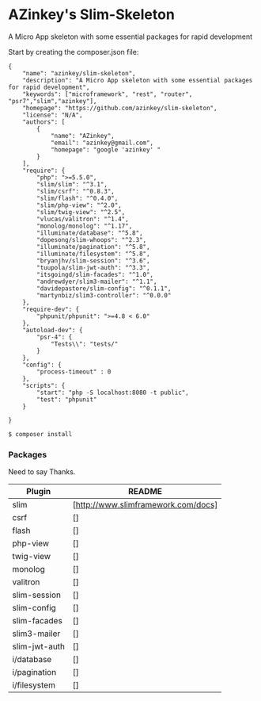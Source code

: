 # AZinkey's Slim-Skeleton
A Micro App skeleton with some essential packages for rapid development

Start by creating the composer.json file:
```
{
    "name": "azinkey/slim-skeleton",
    "description": "A Micro App skeleton with some essential packages for rapid development",
    "keywords": ["microframework", "rest", "router", "psr7","slim","azinkey"],
    "homepage": "https://github.com/azinkey/slim-skeleton",
    "license": "N/A",
    "authors": [
        {
            "name": "AZinkey",
            "email": "azinkey@gmail.com",
            "homepage": "google 'azinkey' "
        }
    ],
    "require": {
        "php": ">=5.5.0",
        "slim/slim": "^3.1",
        "slim/csrf": "^0.8.3",
        "slim/flash": "^0.4.0",
        "slim/php-view": "^2.0",
        "slim/twig-view": "^2.5",
        "vlucas/valitron": "^1.4",
        "monolog/monolog": "^1.17",
        "illuminate/database": "^5.8",
        "dopesong/slim-whoops": "^2.3",
        "illuminate/pagination": "^5.8",
        "illuminate/filesystem": "^5.8",
        "bryanjhv/slim-session": "^3.6",
        "tuupola/slim-jwt-auth": "^3.3",
        "itsgoingd/slim-facades": "^1.0",
        "andrewdyer/slim3-mailer": "^1.1",
        "davidepastore/slim-config": "^0.1.1",
        "martynbiz/slim3-controller": "^0.0.0"
    },
    "require-dev": {
        "phpunit/phpunit": ">=4.8 < 6.0"
    },
    "autoload-dev": {
        "psr-4": {
            "Tests\\": "tests/"
        }
    },
    "config": {
        "process-timeout" : 0
    },
    "scripts": {
        "start": "php -S localhost:8080 -t public",
        "test": "phpunit"
    }

}
```

```sh
$ composer install
```

### Packages

Need to say Thanks.

| Plugin | README |
| ------ | ------ |
| slim | [http://www.slimframework.com/docs] |
| csrf | [] |
| flash | [] |
| php-view | [] |
| twig-view | [] |
| monolog | [] |
| valitron | [] |
| slim-session | [] |
| slim-config | [] |
| slim-facades | [] |
| slim3-mailer | [] |
| slim-jwt-auth | [] |
| i/database | [] |
| i/pagination | [] |
| i/filesystem | [] |


